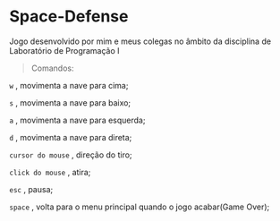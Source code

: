 Space-Defense
=============

Jogo desenvolvido por mim e meus colegas no âmbito da disciplina de Laboratório de Programação I

> Comandos: 

`w` , movimenta a nave para cima;

`s` , movimenta a nave para baixo;

`a` , movimenta a nave para esquerda;

`d` , movimenta a nave para direta;

`cursor do mouse` , direção do tiro;

`click do mouse` , atira;

`esc` , pausa;

`space` , volta para o menu principal quando o jogo acabar(Game Over);
